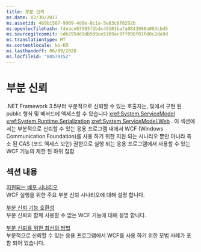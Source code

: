 ```yaml
---
title: 부분 신뢰
ms.date: 03/30/2017
ms.assetid: 489b1587-9909-4d0e-8c1a-5e83c8f8292b
ms.openlocfilehash: f4eace87593f2b4c45101bafa0843998a093cbd5
ms.sourcegitcommit: cdb295dd1db589ce5169ac9ff096f01fd0c2da9d
ms.translationtype: MT
ms.contentlocale: ko-KR
ms.lasthandoff: 06/09/2020
ms.locfileid: "84579152"
---
```

# <a name="partial-trust"></a>부분 신뢰

.NET Framework 3.5부터 부분적으로 신뢰할 수 있는 호출자는, 및에서 구현 된 public 형식 및 메서드에 액세스할 수 있습니다 <xref:System.ServiceModel> <xref:System.Runtime.Serialization> <xref:System.ServiceModel.Web> . 이 섹션에서는 부분적으로 신뢰할 수 있는 응용 프로그램 내에서 WCF (Windows Communication Foundation)를 사용 하기 위한 지원 되는 시나리오 뿐만 아니라 축소 된 CAS (코드 액세스 보안) 권한으로 실행 되는 응용 프로그램에서 사용할 수 있는 WCF 기능의 제한 된 하위 집합  
  
## <a name="in-this-section"></a>섹션 내용  
 [지원되는 배포 시나리오](supported-deployment-scenarios.md)  
 WCF 실행을 위한 주요 부분 신뢰 시나리오에 대해 설명 합니다.  
  
 [부분 신뢰 기능 호환성](partial-trust-feature-compatibility.md)  
 부분 신뢰와 함께 사용할 수 없는 WCF 기능에 대해 설명 합니다.  
  
 [부분 신뢰를 위한 최선의 방법](partial-trust-best-practices.md)  
 부분적으로 신뢰할 수 있는 응용 프로그램에서 WCF를 사용 하기 위한 모범 사례가 포함 되어 있습니다.
